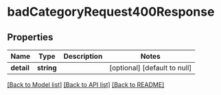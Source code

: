 # badCategoryRequest400Response

## Properties
Name | Type | Description | Notes
------------ | ------------- | ------------- | -------------
**detail** | **string** |  | [optional] [default to null]

[[Back to Model list]](../README.md#documentation-for-models) [[Back to API list]](../README.md#documentation-for-api-endpoints) [[Back to README]](../README.md)


